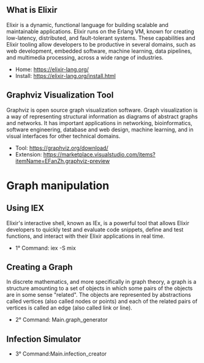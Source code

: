 ## What is Elixir

Elixir is a dynamic, functional language for building scalable and maintainable applications. Elixir runs on the Erlang VM, known for creating low-latency, distributed, and fault-tolerant systems. These capabilities and Elixir tooling allow developers to be productive in several domains, such as web development, embedded software, machine learning, data pipelines, and multimedia processing, across a wide range of industries.
- Home: https://elixir-lang.org/ 
- Install: https://elixir-lang.org/install.html

## Graphviz Visualization Tool

Graphviz is open source graph visualization software. Graph visualization is a way of representing structural information as diagrams of abstract graphs and networks. It has important applications in networking, bioinformatics, software engineering, database and web design, machine learning, and in visual interfaces for other technical domains.
- Tool: https://graphviz.org/download/
- Extension: https://marketplace.visualstudio.com/items?itemName=EFanZh.graphviz-preview

# Graph manipulation

## Using IEX
Elixir's interactive shell, known as IEx, is a powerful tool that allows Elixir developers to quickly test and evaluate code snippets, define and test functions, and interact with their Elixir applications in real time.
- 1° Command: iex -S mix

## Creating a Graph
In discrete mathematics, and more specifically in graph theory, a graph is a structure amounting to a set of objects in which some pairs of the objects are in some sense "related". The objects are represented by abstractions called vertices (also called nodes or points) and each of the related pairs of vertices is called an edge (also called link or line).
- 2° Command: Main.graph_generator 

## Infection Simulator
- 3° Command:Main.infection_creator


